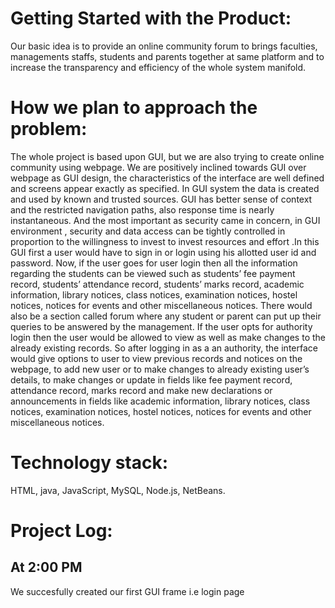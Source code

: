 # Getting Started with the Product:
Our basic idea is to provide an online community forum to brings faculties, managements staffs, 
students and parents together at same platform and to increase the transparency and efficiency of the whole system manifold.
# How we plan to approach the problem:
The whole project is based upon GUI, but we are also trying to create online community using webpage.
We are positively inclined towards GUI over webpage as GUI design, the characteristics of the interface are well defined and 
screens appear exactly as specified. In GUI system the data is created and used by known and trusted sources. GUI has better 
sense of context and the restricted navigation paths, also response time is nearly instantaneous. And the most important as
security came in concern, in GUI environment , security and data access can be tightly controlled in proportion to the willingness 
to invest to invest resources and effort .In this GUI first a user would have to sign in or login using his allotted user id 
and password. Now, if the user goes for user login then all the information regarding the students can be viewed such as
students’ fee payment record, students’ attendance record, students’ marks record, academic information, library notices,
class notices, examination notices, hostel notices, notices for events and other miscellaneous notices.
There would also be a section called forum where any student or parent can put up their queries to be answered by the management.
If the user opts for authority login then the user would be allowed to view as well as make changes to the already existing records.
So after logging in as a an authority, the interface would give options to user to view previous records and notices on the 
webpage, to add new user or to make changes to already existing user’s details, to make changes or update in fields like
fee payment record, attendance record, marks record and make new declarations or announcements in fields like academic
information, library notices, class notices, examination notices, hostel notices, notices for events and other
miscellaneous notices.
# Technology stack:
HTML, java, JavaScript, MySQL, Node.js, NetBeans.
# Project Log:
## At 2:00 PM
We succesfully created our first GUI frame i.e login page
